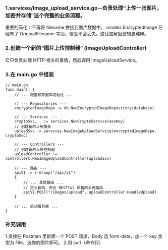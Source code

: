 ### 1.services/image_upload_service.go--负责处理“上传一张图片，加密并存储”这个完整的业务流程。

重要的简化：不再将 filename 拼接到图片数据中。
models.EncryptedImage 已经有了 OriginalFilename 字段，信息不会丢失。这让加解密逻辑更纯粹。

### 2.创建一个新的“图片上传控制器” (ImageUploadController)
它只负责处理 HTTP 相关的事情，然后调用 ImageUploadService。

### 3.在 main.go 中组装

```
// main.go
func main() {
    // ... 配置和数据库初始化 ...
    
    // --- Repositories ---
    encryptedImageRepo := db.NewEncryptedImageRepository(database)
    
    // --- Services ---
    cryptoSvc, _ := services.NewCryptoService(aesKey)
    // 创建新的上传服务
    uploadSvc := services.NewImageUploadService(encryptedImageRepo, cryptoSvc)
    
    // --- Controllers ---
    // 创建新的上传控制器
    uploadController := controllers.NewImageUploadController(uploadSvc)

    // --- 路由 ---
    apiV1 := r.Group("/api/v1")
	{
        // ... 其他路由 ...
        // 定义新的、符合 RESTful 风格的上传路由
		apiV1.POST("/images/upload", uploadController.HandleUpload)
	}
    
    // ... 启动服务器 ...
}
```

### 补充调用
1.直接在 Postman 里新建一个 POST 请求，Body 选 form-data，加一个 key 类型为 File，选你的图片即可。
2.用 curl（命令行）
